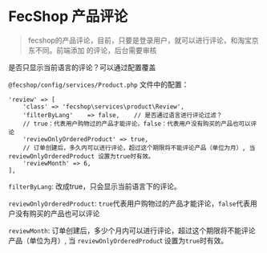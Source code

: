 FecShop 产品评论
================

> fecshop的产品评论，目前，只要是登录用户，就可以进行评论，和淘宝京东不同。前端添加
> 的评论，后台需要审核



是否只显示当前语言的评论？可以通过配置覆盖

`@fecshop/config/services/Product.php` 文件中的配置：

```	
'review' => [
	'class' => 'fecshop\services\product\Review',
    'filterByLang'    => false,    // 是否通过语言进行评论过滤？
    // true：代表用户购物过的产品才能评论，false：代表用户没有购买的产品也可以评论
    'reviewOnlyOrderedProduct' => true,
    // 订单创建后，多久内可以进行评论，超过这个期限将不能评论产品（单位为月）, 当 reviewOnlyOrderedProduct 设置为true时有效。
    'reviewMonth' => 6,
],
```

`filterByLang`: 改成true，只会显示当前语言下的评论。


`reviewOnlyOrderedProduct`: `true`代表用户购物过的产品才能评论，`false`代表用户没有购买的产品也可以评论

`reviewMonth`: 订单创建后，多少个月内可以进行评论，超过这个期限将不能评论产品（单位为月）, 当 `reviewOnlyOrderedProduc`t 设置为`true`时有效。













